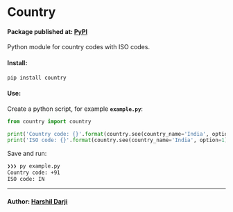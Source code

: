 # Country
#### Package published at: [PyPI](https://pypi.org/project/country/)

Python module for country codes with ISO codes.

#### Install:
```bash
pip install country
```

#### Use:
Create a python script, for example **`example.py`**:
```python
from country import country

print('Country code: {}'.format(country.see(country_name='India', option=0)))
print('ISO code: {}'.format(country.see(country_name='India', option=1)))
```
Save and run:
```bash
❯❯❯ py example.py
Country code: +91
ISO code: IN
```

---
#### Author: [Harshil Darji](https://github.com/harshildarji)
